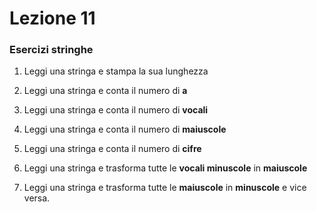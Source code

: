 # Lezione 11

### Esercizi stringhe

1. Leggi una stringa e stampa la sua lunghezza

2. Leggi una stringa e conta il numero di **a**

3. Leggi una stringa e conta il numero di **vocali**

4. Leggi una stringa e conta il numero di **maiuscole**

5. Leggi una stringa e conta il numero di **cifre**

6. Leggi una stringa e trasforma tutte le **vocali minuscole** in **maiuscole**

7. Leggi una stringa e trasforma tutte le **maiuscole** in **minuscole** e vice versa.


